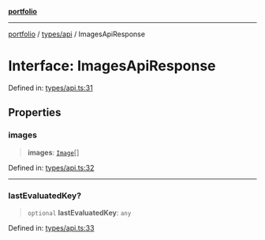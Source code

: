 [**portfolio**](../../../README.md)

***

[portfolio](../../../modules.md) / [types/api](../README.md) / ImagesApiResponse

# Interface: ImagesApiResponse

Defined in: [types/api.ts:31](https://github.com/tnorlund/Portfolio/blob/a42aa8dad0618adb0fe0550dfcf0a2e53426c35f/portfolio/types/api.ts#L31)

## Properties

### images

> **images**: [`Image`](Image.md)[]

Defined in: [types/api.ts:32](https://github.com/tnorlund/Portfolio/blob/a42aa8dad0618adb0fe0550dfcf0a2e53426c35f/portfolio/types/api.ts#L32)

***

### lastEvaluatedKey?

> `optional` **lastEvaluatedKey**: `any`

Defined in: [types/api.ts:33](https://github.com/tnorlund/Portfolio/blob/a42aa8dad0618adb0fe0550dfcf0a2e53426c35f/portfolio/types/api.ts#L33)
